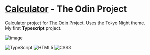 # [Calculator](https://angelo.is-a.dev/top-calculator/) - The Odin Project

Calculator project for [The Odin Project](https://www.theodinproject.com/). Uses the Tokyo Night theme.<br> My first **Typescript** project.

![image](https://user-images.githubusercontent.com/39676098/143856650-9b0d0259-e777-4c29-b64c-711eaecfc0ec.png)

![TypeScript](https://img.shields.io/badge/typescript-%23007ACC.svg?style=for-the-badge&logo=typescript&logoColor=white) ![HTML5](https://img.shields.io/badge/html-%23E34F26.svg?style=for-the-badge&logo=html5&logoColor=white) ![CSS3](https://img.shields.io/badge/css-%231572B6.svg?style=for-the-badge&logo=css3&logoColor=white)
